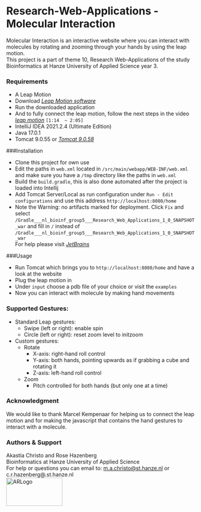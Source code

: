 # Research-Web-Applications - Molecular Interaction

Molecular Interaction is an interactive website where you can interact with molecules by rotating and zooming through your hands by using the leap motion.   
This project is a part of theme 10, Research Web-Applications of the study Bioinformatics at Hanze University of Applied Science year 3.


### Requirements
* A Leap Motion 
* Download *[Leap Motion software](https://www.techspot.com/downloads/6701-leap-motion.html)*
* Run the downloaded application
* And to fully connect the leap motion, follow the next steps in the video *[leap motion](https://www.youtube.com/watch?v=KlZc9MR13wM&t=114s)* `[1:14  ~ 2:05]`  
* IntelliJ IDEA 2021.2.4 (Ultimate Edition)
* Java 17.0.1 
* Tomcat 9.0.55 or *[Tomcat 9.0.58](https://tomcat.apache.org/)*

###Installation
* Clone this project for own use
* Edit the paths in `web.xml` located in `/src/main/webapp/WEB-INF/web.xml` and make sure you have a `/tmp` directory like the paths in `web.xml`
* Build the `build.gradle`, this is also done automated after the project is loaded into Intellij
* Add Tomcat Server/Local as run configuration under `Run - Edit configurations` and use this address `http://localhost:8080/home`
* Note the Warning: no artifacts marked for deployment. Click `Fix` and select `/Gradle___nl_bioinf_group5___Research_Web_Applications_1_0_SNAPSHOT_war` and fill in `/` instead of `/Gradle___nl_bioinf_group5___Research_Web_Applications_1_0_SNAPSHOT_war`  
For help please visit *[JetBrains](https://www.jetbrains.com/help/idea/run-debug-configuration-tomcat-server.html)*

###Usage
* Run Tomcat which brings you to `http://localhost:8080/home` and have a look at the website
* Plug the leap motion in
* Under `input` choose a pdb file of your choice or visit the `examples`
* Now you can interact with molecule by making hand movements

### Supported Gestures:
* Standard Leap gestures:
  - Swipe (left or right): enable spin
  - Circle (left or right): reset zoom level to initzoom
* Custom gestures:
  - Rotate
    * X-axis: right-hand roll control
    * Y-axis: both hands, pointing upwards as if grabbing a cube
    and rotating it
    * Z-axis: left-hand roll control
  - Zoom
    * Pitch controlled for both hands (but only one at a time)
    
### Acknowledgment
We would like to thank Marcel Kempenaar for helping us to connect the leap motion and for making the javascript that contains the hand gestures to interact with a molecule.

### Authors & Support
Akastia Christo and Rose Hazenberg  
Bioinformatics at Hanze University of Applied Science  
For help or questions you can email to: m.a.christo@st.hanze.nl or c.r.hazenberg@.st.hanze.nl  
<img alt="ARLogo" height="75" src="C:\Users\Rose Hazenberg\Thema10\Research-Web-Applications\src\main\webapp\images\ARlogo.PNG" width="150"/>